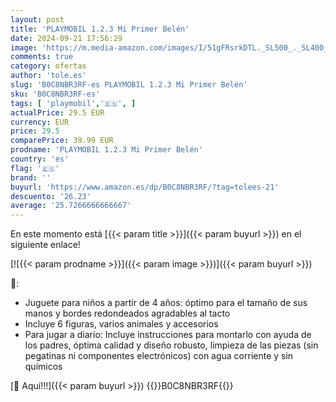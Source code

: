 ```yaml
---
layout: post
title: 'PLAYMOBIL 1.2.3 Mi Primer Belén'
date: 2024-09-21 17:56:29
image: 'https://m.media-amazon.com/images/I/51gFRsrkDTL._SL500_._SL400_.jpg'
comments: true
category: ofertas
author: 'tole.es'
slug: 'B0C8NBR3RF-es PLAYMOBIL 1.2.3 Mi Primer Belén'
sku: 'B0C8NBR3RF-es'
tags: [ 'playmobil','🇪🇸', ]
actualPrice: 29.5 EUR
currency: EUR
price: 29.5
comparePrice: 39.99 EUR
prodname: 'PLAYMOBIL 1.2.3 Mi Primer Belén'
country: 'es'
flag: '🇪🇸'
brand: ''
buyurl: 'https://www.amazon.es/dp/B0C8NBR3RF/?tag=tolees-21'
descuento: '26.23'
average: '25.7266666666667'
---
```


En este momento está [{{< param title >}}]({{< param buyurl >}}) en el siguiente enlace!

[![{{< param prodname >}}]({{< param image >}})]({{< param buyurl >}})

🔎:

- Juguete para niños a partir de 4 años: óptimo para el tamaño de sus manos y bordes redondeados agradables al tacto
- Incluye 6 figuras, varios animales y accesorios
- Para jugar a diario: Incluye instrucciones para montarlo con ayuda de los padres, óptima calidad y diseño robusto, limpieza de las piezas (sin pegatinas ni componentes electrónicos) con agua corriente y sin químicos

[🛒 Aquí!!!]({{< param buyurl >}})
{{<world>}}B0C8NBR3RF{{</world>}}

